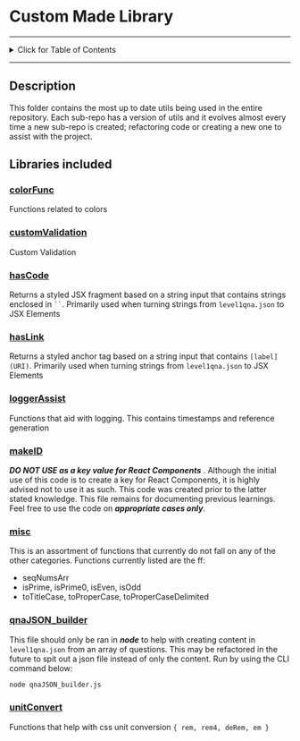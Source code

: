 <!-- omit in toc -->
# Custom Made Library

<hr/>
<details id="toc">
  <summary style='cursor: pointer;'>Click for Table of Contents</summary>

<!-- omit in toc -->
## Table of Contents
- [Description](#description)
- [Libraries included](#libraries-included)
  - [colorFunc](#colorfunc)
  - [customValidation](#customvalidation)
  - [hasCode](#hascode)
  - [hasLink](#haslink)
  - [loggerAssist](#loggerassist)
  - [makeID](#makeid)
  - [misc](#misc)
  - [qnaJSON_builder](#qnajson_builder)
  - [unitConvert](#unitconvert)
</details>
<hr/>

## Description
This folder contains the most up to date utils being used in the entire repository. Each sub-repo has a version of utils and it evolves almost every time a new sub-repo is created; refactoring code or creating a new one to assist with the project.

## Libraries included

### [colorFunc](./colorFunc.js)
Functions related to colors
### [customValidation](./customValidation.js)
Custom Validation
### [hasCode](./hasCode.js)
Returns a styled JSX fragment based on a string input that contains strings enclosed in ` `` `. Primarily used when turning strings from `level1qna.json` to JSX Elements
### [hasLink](./hasLink.js)
Returns a styled anchor tag based on a string input that contains `[label](URI)`. Primarily used when turning strings from `level1qna.json` to JSX Elements
### [loggerAssist](./loggerAssist.js)
Functions that aid with logging. This contains timestamps and reference generation
### [makeID](./makeID.js)
***DO NOT USE as a key value for React Components*** . Although the initial use of this code is to create a key for React Components, it is highly advised not to use it as such. This code was created prior to the latter stated knowledge. This file remains for documenting previous learnings. Feel free to use the code on ***appropriate cases only***.
### [misc](./misc.js)
This is an assortment of functions that currently do not fall on any of the other categories. Functions currently listed are the ff:
* seqNumsArr
* isPrime, isPrime0, isEven, isOdd
* toTitleCase, toProperCase, toProperCaseDelimited
### [qnaJSON_builder](./qnaJSON_builder.js)
This file should only be ran in ***node*** to help with creating content in `level1qna.json` from an array of questions. This may be refactored in the future to spit out a json file instead of only the content. Run by using the CLI command below:
```bash
node qnaJSON_builder.js
```
### [unitConvert](./unitConvert.js)
Functions that help with css unit conversion `{ rem, rem4, deRem, em }`
